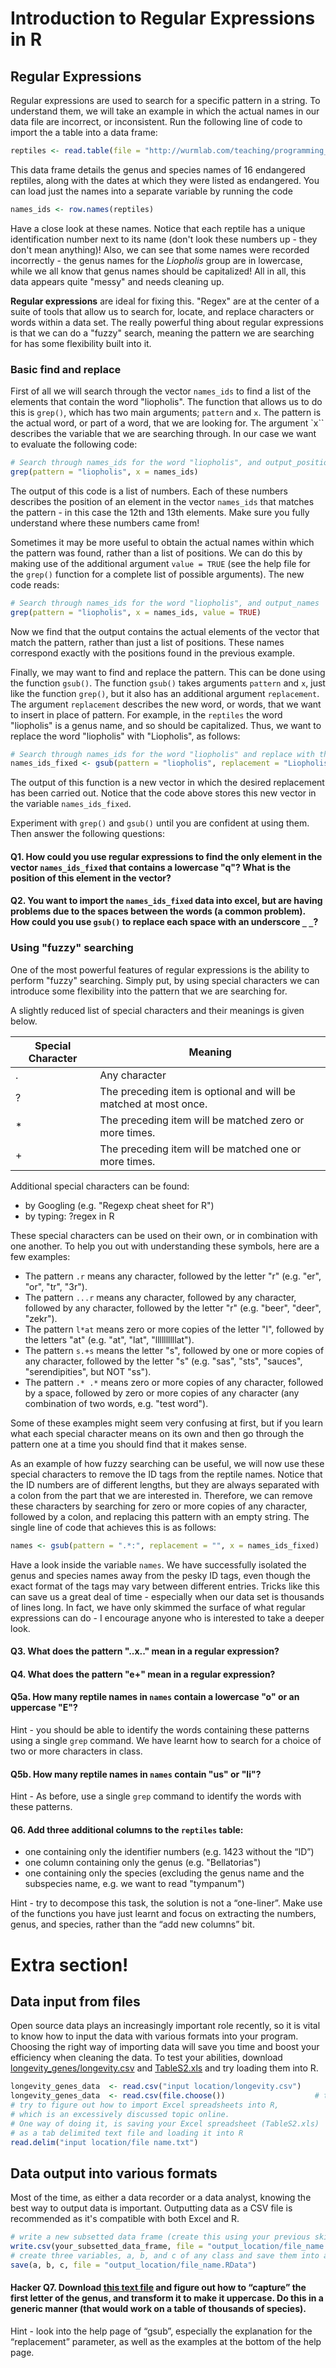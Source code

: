 # Introduction to Regular Expressions in R

## Regular Expressions

Regular expressions are used to search for a specific pattern in a string. To understand them, we will take an example in which the actual names in our data file are incorrect, or inconsistent. Run the following line of code to import the a table into a data frame:

```R
reptiles <- read.table(file = "http://wurmlab.com/teaching/programming_in_r/reptiles.txt")
```

This data frame details the genus and species names of 16 endangered reptiles, along with the dates at which they were listed as endangered. You can load just the names into a separate variable by running the code

```R
names_ids <- row.names(reptiles)
```

Have a close look at these names. Notice that each reptile has a unique identification number next to its name (don't look these numbers up - they don't mean anything)! Also, we can see that some names were recorded incorrectly - the genus names for the *Liopholis* group are in lowercase, while we all know that genus names should be capitalized! All in all, this data appears quite "messy" and needs cleaning up.

**Regular expressions** are ideal for fixing this. "Regex" are at the center of a suite of tools that allow us to search for, locate, and replace characters or words within a data set. The really powerful thing about regular expressions is that we can do a "fuzzy" search, meaning the pattern we are searching for has some flexibility built into it.

### Basic find and replace

First of all we will search through the vector `names_ids` to find a list of the elements that contain the word "liopholis". The function that allows us to do this is `grep()`, which has two main arguments; `pattern` and `x`. The pattern is the actual word, or part of a word, that we are looking for. The argument `x`` describes the variable that we are searching through. In our case we want to evaluate the following code:

```R
# Search through names_ids for the word "liopholis", and output_positions
grep(pattern = "liopholis", x = names_ids)
```

The output of this code is a list of numbers. Each of these numbers describes the position of an element in the vector `names_ids` that matches the pattern - in this case the 12th and 13th elements. Make sure you fully understand where these numbers came from!

Sometimes it may be more useful to obtain the actual names within which the pattern was found, rather than a list of positions. We can do this by making use of the additional argument `value = TRUE` (see the help file for the `grep()` function for a complete list of possible arguments). The new code reads:

```R
# Search through names_ids for the word "liopholis", and output_names
grep(pattern = "liopholis", x = names_ids, value = TRUE)
```

Now we find that the output contains the actual elements of the vector that match the pattern, rather than just a list of positions. These names correspond exactly with the positions found in the previous example.

Finally, we may want to find and replace the pattern. This can be done using the function `gsub()`. The function `gsub()` takes arguments `pattern` and `x`, just like the function `grep()`, but it also has an additional argument `replacement`. The argument `replacement` describes the new word, or words, that we want to insert in place of pattern. For example, in the `reptiles` the word "liopholis" is a genus name, and so should be capitalized. Thus, we want to replace the word "liopholis" with "Liopholis", as follows:

```R
# Search through names_ids for the word "liopholis" and replace with the word "Liopholis".
names_ids_fixed <- gsub(pattern = "liopholis", replacement = "Liopholis", x = names_ids)
```

The output of this function is a new vector in which the desired replacement has been carried out. Notice that the code above stores this new vector in the variable `names_ids_fixed`.

Experiment with `grep()` and `gsub()` until you are confident at using them. Then answer the following questions:

#### Q1. How could you use regular expressions to find the only element in the vector `names_ids_fixed` that contains a lowercase "q"? What is the position of this element in the vector?

#### Q2. You want to import the `names_ids_fixed` data into excel, but are having problems due to the spaces between the words (a common problem). How could you use `gsub()` to replace each space with an underscore `_` `_`?

### Using "fuzzy" searching

One of the most powerful features of regular expressions is the ability to perform "fuzzy" searching. Simply put, by using special characters we can introduce some flexibility into the pattern that we are searching for.

A slightly reduced list of special characters and their meanings is given below.

|Special Character | Meaning  |
|------------------|----------|
|.                 | Any character |
|?                 | The preceding item is optional and will be matched at most once. |
|*                 | The preceding item will be matched zero or more times. |
|+                 | The preceding item will be matched one or more times. |

Additional special characters can be found:

* by Googling (e.g. "Regexp cheat sheet for R")
* by typing: ?regex in R

These special characters can be used on their own, or in combination with one another. To help you out with understanding these symbols, here are a few examples:

* The pattern `.r` means any character, followed by the letter "r" (e.g. "er", "or", "tr", "3r").
* The pattern `...r` means any character, followed by any character, followed by any character, followed by the letter "r" (e.g. "beer", "deer", "zekr").
* The pattern `l*at` means zero or more copies of the letter "l", followed by the letters "at" (e.g. "at", "lat", "llllllllllat").
* The pattern `s.+s` means the letter "s", followed by one or more copies of any character, followed by the letter "s" (e.g. "sas", "sts", "sauces", "serendipities", but NOT "ss").
* The pattern `.* .*` means zero or more copies of any character, followed by a space, followed by zero or more copies of any character (any combination of two words, e.g. "test word").

Some of these examples might seem very confusing at first, but if you learn what each special character means on its own and then go through the pattern one at a time you should find that it makes sense.

As an example of how fuzzy searching can be useful, we will now use these special characters to remove the ID tags from the reptile names. Notice that the ID numbers are of different lengths, but they are always separated with a colon from the part that we are interested in. Therefore, we can remove these characters by searching for zero or more copies of any character, followed by a colon, and replacing this pattern with an empty string. The single line of code that achieves this is as follows:

```R
names <- gsub(pattern = ".*:", replacement = "", x = names_ids_fixed)
```
Have a look inside the variable `names`. We have successfully isolated the genus and species names away from the pesky ID tags, even though the exact format of the tags may vary between different entries. Tricks like this can save us a great deal of time - especially when our data set is thousands of lines long. In fact, we have only skimmed the surface of what regular expressions can do - I encourage anyone who is interested to take a deeper look.

#### Q3. What does the pattern "..x.." mean in a regular expression?

#### Q4. What does the pattern "e+" mean in a regular expression?

#### Q5a. How many reptile names in `names` contain a lowercase "o" or an uppercase "E"?

Hint - you should be able to identify the words containing these patterns using a single `grep` command. We have learnt how to search for a choice of two or more characters in class.

#### Q5b. How many reptile names in `names` contain "us" or "li"?

Hint - As before, use a single `grep` command to identify the words with these patterns.

#### Q6. Add three additional columns to the `reptiles` table:
* one containing only the identifier numbers (e.g. 1423 without the “ID”)
* one column containing only the genus (e.g. "Bellatorias")
* one containing only the species (excluding the genus name and the subspecies name, e.g. we want to read "tympanum")

Hint - try to decompose this task, the solution is not a “one-liner”. Make use of the functions you have just learnt and focus on extracting the numbers, genus, and species, rather than the “add new columns” bit.


# Extra section!

## Data input from files
Open source data plays an increasingly important role recently, so it is vital to know how to input the data with various formats into your program. Choosing the right way of importing data will save you time and boost your efficiency when cleaning the data. To test your abilities, download  [longevity_genes/longevity.csv](https://genomics.senescence.info/longevity/longevity_genes.zip) and [TableS2.xls](https://genomics.senescence.info/diet/TableS2.xls) and try loading them into R.

```R
longevity_genes_data  <- read.csv("input location/longevity.csv")
longevity_genes_data  <- read.csv(file.choose())                    # to choose the file
# try to figure out how to import Excel spreadsheets into R,
# which is an excessively discussed topic online.
# One way of doing it, is saving your Excel spreadsheet (TableS2.xls)
# as a tab delimited text file and loading it into R
read.delim("input location/file name.txt")
```

## Data output into various formats
Most of the time, as either a data recorder or a data analyst, knowing the best way to output data is important. Outputting data as a CSV file is recommended as it's compatible with both Excel and R.

```R
# write a new subsetted data frame (create this using your previous skills) into a CSV file
write.csv(your_subsetted_data_frame, file = "output_location/file_name.csv")
# create three variables, a, b, and c of any class and save them into a .RData file (What is this? When could it be useful?)
save(a, b, c, file = "output_location/file_name.RData")
```

#### Hacker Q7.  Download [this text file](http://wurmlab.com/teaching/programming_in_r/reptiles_lower.txt) and figure out how to “capture” the first letter of the genus, and transform it to make it uppercase. Do this in a generic manner (that would work on a table of thousands of species).
Hint - look into the help page of “gsub”, especially the explanation for the “replacement” parameter, as well as the examples at the bottom of the help page.

